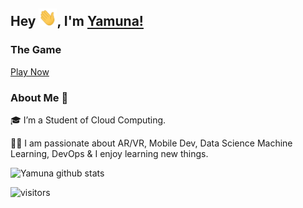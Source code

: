 ## Hey <img src="./images/Hi.gif" width="29px">, I'm [Yamuna!](https://yamuna-kumari.github.io)

### The Game
 [Play Now]('./Game/index.html')
<!--
<a href="https://www.linkedin.com/in/kunal-kushwaha/">
  <img align="left" width="24px" src="https://cdn.jsdelivr.net/npm/simple-icons@v3/icons/linkedin.svg"  />
</a>
<a href="https://twitter.com/kunalstwt">
  <img align="left" width="26px" src="https://cdn.jsdelivr.net/npm/simple-icons@v3/icons/twitter.svg" />
</a>
<a href="mailto:kunalkushwaha453@gmail.com">
  <img align="left" width="26px" src="https://cdn.jsdelivr.net/npm/simple-icons@v3/icons/gmail.svg" />
</a>
<a href="https://www.youtube.com/channel/UCBGOUQHNNtNGcGzVq5rIXjw">
  <img align="left" width="26px" src="https://cdn.jsdelivr.net/npm/simple-icons@v3/icons/youtube.svg" />
</a>
<a href="http://dev.to/kunal">
  <img align="left" width="26px" src="https://cdn.jsdelivr.net/npm/simple-icons@v3/icons/medium.svg" />
</a> -->

### About Me 🚀

🎓 I’m a Student of Cloud Computing.

👨‍💻 I am passionate about AR/VR, Mobile Dev, Data Science Machine Learning, DevOps & I enjoy learning new things.



![Yamuna github stats](https://github-readme-stats.vercel.app/api?username=yamuna-kumari&show_icons=true&hide_border=true)

![visitors](https://visitor-badge.laobi.icu/badge?page_id=yamuna-kumari.yamuna-kumari)
